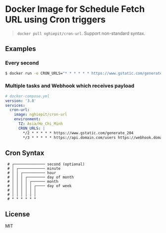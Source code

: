 # Docker Image for Schedule Fetch URL using Cron triggers

> `docker pull nghiepit/cron-url`. Support non-standard syntax.

## Examples

### Every second

```sh
$ docker run -e CRON_URLS="* * * * * * https://www.gstatic.com/generate_204" nghiepit/cron-url
```

### Multiple tasks and Webhook which receives payload

```yml
# docker-compose.yml
version: '3.8'
services:
  cron-url:
    image: nghiepit/cron-url
    environment:
      TZ: Asia/Ho_Chi_Minh
      CRON_URLS: |
        */2 * * * * * https://www.gstatic.com/generate_204
        */3 * * * * * https://api.domain.com/users https://webhook.domain.net/api/users
```

## Cron Syntax

```
 # ┌────────────── second (optional)
 # │ ┌──────────── minute
 # │ │ ┌────────── hour
 # │ │ │ ┌──────── day of month
 # │ │ │ │ ┌────── month
 # │ │ │ │ │ ┌──── day of week
 # │ │ │ │ │ │
 # │ │ │ │ │ │
 # * * * * * *
```

## License

MIT
